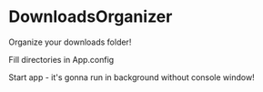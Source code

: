 # DownloadsOrganizer
Organize your downloads folder!

Fill directories in App.config

Start app - it's gonna run in background without console window!
